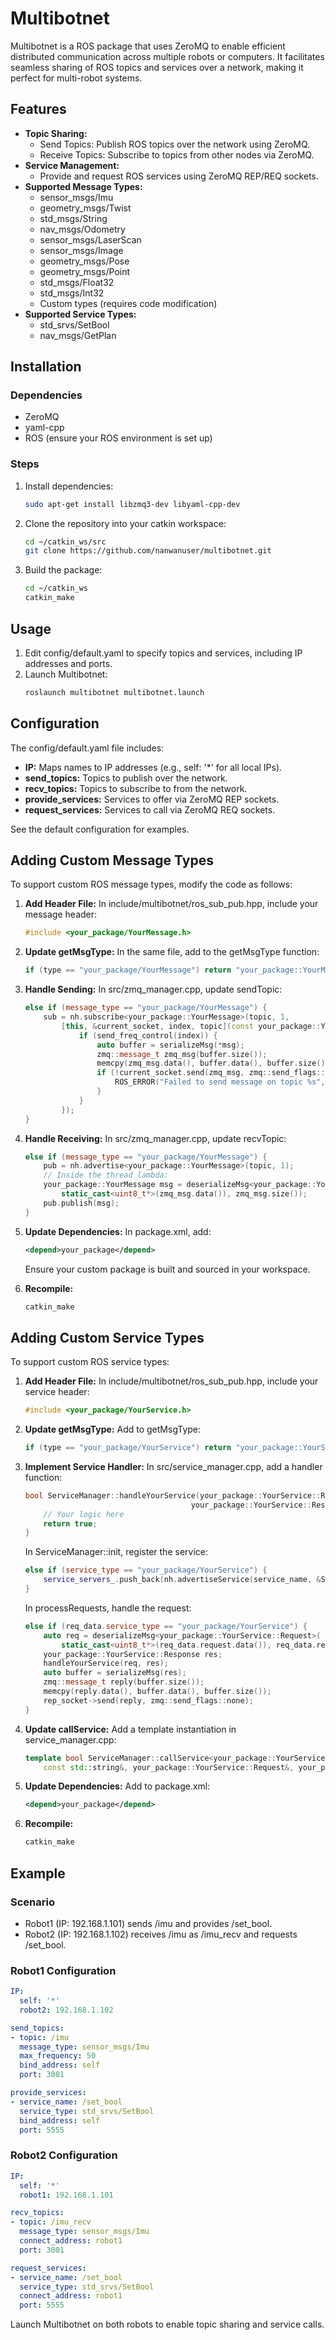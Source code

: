 # Multibotnet

Multibotnet is a ROS package that uses ZeroMQ to enable efficient distributed communication across multiple robots or computers. It facilitates seamless sharing of ROS topics and services over a network, making it perfect for multi-robot systems.

## Features

- **Topic Sharing:**
  - Send Topics: Publish ROS topics over the network using ZeroMQ.
  - Receive Topics: Subscribe to topics from other nodes via ZeroMQ.
- **Service Management:**
  - Provide and request ROS services using ZeroMQ REP/REQ sockets.
- **Supported Message Types:**
  - sensor_msgs/Imu
  - geometry_msgs/Twist
  - std_msgs/String
  - nav_msgs/Odometry
  - sensor_msgs/LaserScan
  - sensor_msgs/Image
  - geometry_msgs/Pose
  - geometry_msgs/Point
  - std_msgs/Float32
  - std_msgs/Int32
  - Custom types (requires code modification)
- **Supported Service Types:**
  - std_srvs/SetBool
  - nav_msgs/GetPlan

## Installation

### Dependencies

- ZeroMQ
- yaml-cpp
- ROS (ensure your ROS environment is set up)

### Steps

1. Install dependencies:
   ```bash
   sudo apt-get install libzmq3-dev libyaml-cpp-dev
   ```

2. Clone the repository into your catkin workspace:
   ```bash
   cd ~/catkin_ws/src
   git clone https://github.com/nanwanuser/multibotnet.git
   ```

3. Build the package:
   ```bash
   cd ~/catkin_ws
   catkin_make
   ```

## Usage

1. Edit config/default.yaml to specify topics and services, including IP addresses and ports.
2. Launch Multibotnet:
   ```bash
   roslaunch multibotnet multibotnet.launch
   ```

## Configuration

The config/default.yaml file includes:

- **IP:** Maps names to IP addresses (e.g., self: '*' for all local IPs).
- **send_topics:** Topics to publish over the network.
- **recv_topics:** Topics to subscribe to from the network.
- **provide_services:** Services to offer via ZeroMQ REP sockets.
- **request_services:** Services to call via ZeroMQ REQ sockets.

See the default configuration for examples.

## Adding Custom Message Types

To support custom ROS message types, modify the code as follows:

1. **Add Header File:**
   In include/multibotnet/ros_sub_pub.hpp, include your message header:
   ```cpp
   #include <your_package/YourMessage.h>
   ```

2. **Update getMsgType:**
   In the same file, add to the getMsgType function:
   ```cpp
   if (type == "your_package/YourMessage") return "your_package::YourMessage";
   ```

3. **Handle Sending:**
   In src/zmq_manager.cpp, update sendTopic:
   ```cpp
   else if (message_type == "your_package/YourMessage") {
       sub = nh.subscribe<your_package::YourMessage>(topic, 1, 
           [this, &current_socket, index, topic](const your_package::YourMessage::ConstPtr& msg) {
               if (send_freq_control(index)) {
                   auto buffer = serializeMsg(*msg);
                   zmq::message_t zmq_msg(buffer.size());
                   memcpy(zmq_msg.data(), buffer.data(), buffer.size());
                   if (!current_socket.send(zmq_msg, zmq::send_flags::none)) {
                       ROS_ERROR("Failed to send message on topic %s", topic.c_str());
                   }
               }
           });
   }
   ```

4. **Handle Receiving:**
   In src/zmq_manager.cpp, update recvTopic:
   ```cpp
   else if (message_type == "your_package/YourMessage") {
       pub = nh.advertise<your_package::YourMessage>(topic, 1);
       // Inside the thread lambda:
       your_package::YourMessage msg = deserializeMsg<your_package::YourMessage>(
           static_cast<uint8_t*>(zmq_msg.data()), zmq_msg.size());
       pub.publish(msg);
   }
   ```

5. **Update Dependencies:**
   In package.xml, add:
   ```xml
   <depend>your_package</depend>
   ```
   Ensure your custom package is built and sourced in your workspace.

6. **Recompile:**
   ```bash
   catkin_make
   ```

## Adding Custom Service Types

To support custom ROS service types:

1. **Add Header File:**
   In include/multibotnet/ros_sub_pub.hpp, include your service header:
   ```cpp
   #include <your_package/YourService.h>
   ```

2. **Update getMsgType:**
   Add to getMsgType:
   ```cpp
   if (type == "your_package/YourService") return "your_package::YourService";
   ```

3. **Implement Service Handler:**
   In src/service_manager.cpp, add a handler function:
   ```cpp
   bool ServiceManager::handleYourService(your_package::YourService::Request& req, 
                                        your_package::YourService::Response& res) {
       // Your logic here
       return true;
   }
   ```
   In ServiceManager::init, register the service:
   ```cpp
   else if (service_type == "your_package/YourService") {
       service_servers_.push_back(nh.advertiseService(service_name, &ServiceManager::handleYourService, this));
   }
   ```
   In processRequests, handle the request:
   ```cpp
   else if (req_data.service_type == "your_package/YourService") {
       auto req = deserializeMsg<your_package::YourService::Request>(
           static_cast<uint8_t*>(req_data.request.data()), req_data.request.size());
       your_package::YourService::Response res;
       handleYourService(req, res);
       auto buffer = serializeMsg(res);
       zmq::message_t reply(buffer.size());
       memcpy(reply.data(), buffer.data(), buffer.size());
       rep_socket->send(reply, zmq::send_flags::none);
   }
   ```

4. **Update callService:**
   Add a template instantiation in service_manager.cpp:
   ```cpp
   template bool ServiceManager::callService<your_package::YourService>(
       const std::string&, your_package::YourService::Request&, your_package::YourService::Response&);
   ```

5. **Update Dependencies:**
   Add to package.xml:
   ```xml
   <depend>your_package</depend>
   ```

6. **Recompile:**
   ```bash
   catkin_make
   ```

## Example

### Scenario

- Robot1 (IP: 192.168.1.101) sends /imu and provides /set_bool.
- Robot2 (IP: 192.168.1.102) receives /imu as /imu_recv and requests /set_bool.

### Robot1 Configuration
```yaml
IP:
  self: '*'
  robot2: 192.168.1.102

send_topics:
- topic: /imu
  message_type: sensor_msgs/Imu
  max_frequency: 50
  bind_address: self
  port: 3001

provide_services:
- service_name: /set_bool
  service_type: std_srvs/SetBool
  bind_address: self
  port: 5555
```

### Robot2 Configuration
```yaml
IP:
  self: '*'
  robot1: 192.168.1.101

recv_topics:
- topic: /imu_recv
  message_type: sensor_msgs/Imu
  connect_address: robot1
  port: 3001

request_services:
- service_name: /set_bool
  service_type: std_srvs/SetBool
  connect_address: robot1
  port: 5555
```

Launch Multibotnet on both robots to enable topic sharing and service calls.
